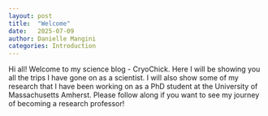 ```yaml
---
layout: post
title:  "Welcome"
date:   2025-07-09
author: Danielle Mangini
categories: Introduction
---
```


Hi all! Welcome to my science blog - CryoChick. Here I will be showing you all the trips I have gone on as a scientist. I will also show some of my research that I have been working on as a PhD student at the University of Massachusetts Amherst. Please follow along if you want to see my journey of becoming a research professor!
